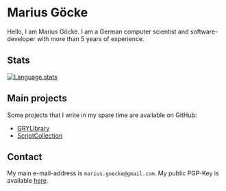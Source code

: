 # Marius Göcke

Hello, I am Marius Göcke. I am a German computer scientist and software-developer with more than 5 years of experience.

## Stats

[![Language stats](https://github-readme-stats.vercel.app/api/top-langs/?username=anionDev&exclude_repo=anionDev,anionDev.github.io,AdameReference,ClientInformationReference,EpewReference,GRYLibraryReference,GRYVABitcoinNodeReference,GRYVAIcecastServerReference,GRYVAPaperServerReference,GRYVATorProxyReference,GRYVATorRelayReference,PietInterpreterReference,ScriptCollectionReference)](https://github.com/anuraghazra/github-readme-stats)

## Main projects

Some projects that I write in my spare time are available on GitHub:

- [GRYLibrary](https://github.com/anionDev/GRYLibrary)
- [ScriptCollection](https://github.com/anionDev/ScriptCollection)

## Contact

My main e-mail-address is `marius.goecke@gmail.com`.
My public PGP-Key is available [here](https://raw.githubusercontent.com/anionDev/anionDev/main/PublicKeys/PGP-Key.txt).
